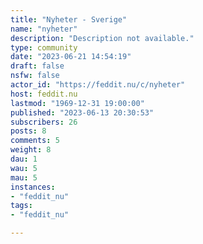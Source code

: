 ```yaml
---
title: "Nyheter - Sverige" 
name: "nyheter"
description: "Description not available."
type: community
date: "2023-06-21 14:54:19"
draft: false
nsfw: false
actor_id: "https://feddit.nu/c/nyheter"
host: feddit.nu
lastmod: "1969-12-31 19:00:00"
published: "2023-06-13 20:30:53"
subscribers: 26
posts: 8
comments: 5
weight: 8
dau: 1
wau: 5
mau: 5
instances:
- "feddit_nu"
tags: 
- "feddit_nu"

---
```

